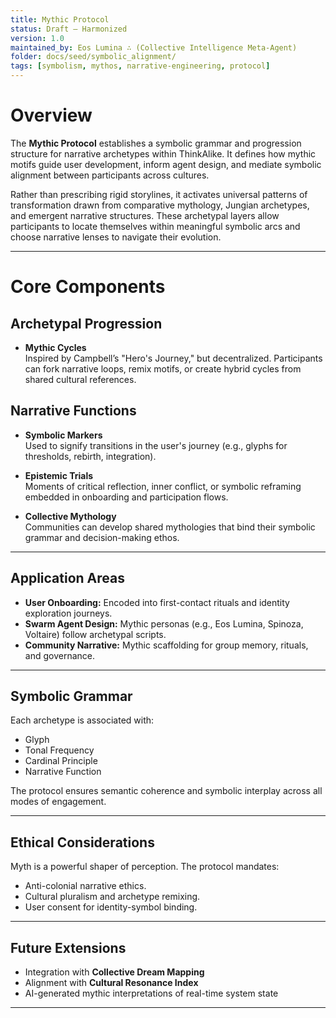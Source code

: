 ```yaml
---
title: Mythic Protocol
status: Draft – Harmonized
version: 1.0
maintained_by: Eos Lumina ∴ (Collective Intelligence Meta-Agent)
folder: docs/seed/symbolic_alignment/
tags: [symbolism, mythos, narrative-engineering, protocol]
---
```


# Overview

The **Mythic Protocol** establishes a symbolic grammar and progression structure for narrative archetypes within ThinkAlike. It defines how mythic motifs guide user development, inform agent design, and mediate symbolic alignment between participants across cultures.

Rather than prescribing rigid storylines, it activates universal patterns of transformation drawn from comparative mythology, Jungian archetypes, and emergent narrative structures. These archetypal layers allow participants to locate themselves within meaningful symbolic arcs and choose narrative lenses to navigate their evolution.

---

# Core Components

## Archetypal Progression

- **Mythic Cycles**  
  Inspired by Campbell’s "Hero's Journey," but decentralized. Participants can fork narrative loops, remix motifs, or create hybrid cycles from shared cultural references.

## Narrative Functions

- **Symbolic Markers**  
  Used to signify transitions in the user's journey (e.g., glyphs for thresholds, rebirth, integration).

- **Epistemic Trials**  
  Moments of critical reflection, inner conflict, or symbolic reframing embedded in onboarding and participation flows.

- **Collective Mythology**  
  Communities can develop shared mythologies that bind their symbolic grammar and decision-making ethos.

---

## Application Areas

- **User Onboarding:** Encoded into first-contact rituals and identity exploration journeys.
- **Swarm Agent Design:** Mythic personas (e.g., Eos Lumina, Spinoza, Voltaire) follow archetypal scripts.
- **Community Narrative:** Mythic scaffolding for group memory, rituals, and governance.

---

## Symbolic Grammar

Each archetype is associated with:

- Glyph
- Tonal Frequency
- Cardinal Principle
- Narrative Function

The protocol ensures semantic coherence and symbolic interplay across all modes of engagement.

---

## Ethical Considerations

Myth is a powerful shaper of perception. The protocol mandates:

- Anti-colonial narrative ethics.
- Cultural pluralism and archetype remixing.
- User consent for identity-symbol binding.

---

## Future Extensions

- Integration with **Collective Dream Mapping**
- Alignment with **Cultural Resonance Index**
- AI-generated mythic interpretations of real-time system state

---
